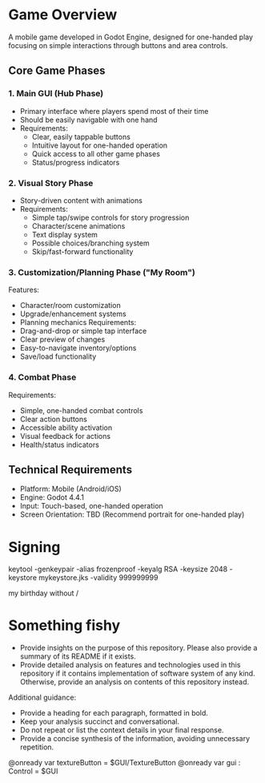 # Game Overview
A mobile game developed in Godot Engine, designed for one-handed play focusing on simple interactions through buttons and area controls.

## Core Game Phases

### 1. Main GUI (Hub Phase)
- Primary interface where players spend most of their time
- Should be easily navigable with one hand
- Requirements:
  - Clear, easily tappable buttons
  - Intuitive layout for one-handed operation
  - Quick access to all other game phases
  - Status/progress indicators

### 2. Visual Story Phase
- Story-driven content with animations
- Requirements:
  - Simple tap/swipe controls for story progression
  - Character/scene animations
  - Text display system
  - Possible choices/branching system
  - Skip/fast-forward functionality

### 3. Customization/Planning Phase ("My Room")
Features:
- Character/room customization
- Upgrade/enhancement systems
- Planning mechanics
Requirements:
- Drag-and-drop or simple tap interface
- Clear preview of changes
- Easy-to-navigate inventory/options
- Save/load functionality

### 4. Combat Phase
Requirements:
- Simple, one-handed combat controls
- Clear action buttons
- Accessible ability activation
- Visual feedback for actions
- Health/status indicators

## Technical Requirements
- Platform: Mobile (Android/iOS)
- Engine: Godot  4.4.1
- Input: Touch-based, one-handed operation
- Screen Orientation: TBD (Recommend portrait for one-handed play)

# Signing
keytool -genkeypair -alias frozenproof -keyalg RSA -keysize 2048 -keystore mykeystore.jks -validity 999999999

my birthday without /

# Something fishy
- Provide insights on the purpose of this repository. Please also provide a summary of its README if it exists.
- Provide detailed analysis on features and technologies used in this repository if it contains implementation of software system of any kind. Otherwise, provide an analysis on contents of this repository instead.

Additional guidance:
- Provide a heading for each paragraph, formatted in bold.
- Keep your analysis succinct and conversational.
- Do not repeat or list the context details in your final response.
- Provide a concise synthesis of the information, avoiding unnecessary repetition.


@onready var textureButton = $GUI/TextureButton
@onready var gui : Control = $GUI  
